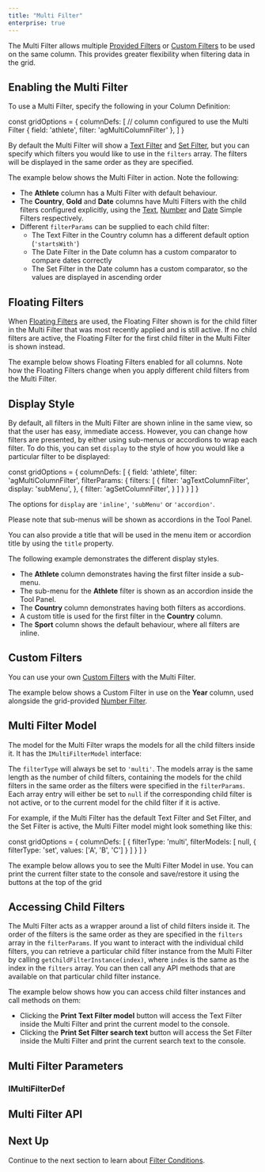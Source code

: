 ```yaml
---
title: "Multi Filter"
enterprise: true
---
```


The Multi Filter allows multiple [Provided Filters](/filtering/#column-filter-types) or [Custom Filters](/component-filter/) to be used on the same column. This provides greater flexibility when filtering data in the grid.

<image-caption src="filter-multi/resources/multi-filter.png" alt="Multi Filter" centered="true" toggledarkmode="true"></image-caption>

## Enabling the Multi Filter

To use a Multi Filter, specify the following in your Column Definition:

<snippet>
const gridOptions = {
    columnDefs: [
        // column configured to use the Multi Filter
        { field: 'athlete', filter: 'agMultiColumnFilter' },
    ]
}
</snippet>

By default the Multi Filter will show a [Text Filter](/filter-text/) and [Set Filter](/filter-set/), but you can specify which filters you would like to use in the `filters` array. The filters will be displayed in the same order as they are specified.

The example below shows the Multi Filter in action. Note the following:

- The **Athlete** column has a Multi Filter with default behaviour.
- The **Country**, **Gold** and **Date** columns have Multi Filters with the child filters configured explicitly, using the [Text](/filter-text/), [Number](/filter-number/) and [Date](/filter-date/) Simple Filters respectively.
- Different `filterParams` can be supplied to each child filter:<br />
    - The Text Filter in the Country column has a different default option (`'startsWith'`)
    - The Date Filter in the Date column has a custom comparator to compare dates correctly
    - The Set Filter in the Date column has a custom comparator, so the values are displayed in ascending order

<grid-example title='Multi Filter' name='multi-filter' type='generated' options='{ "enterprise": true, "exampleHeight": 602, "modules": ["clientside", "multifilter", "setfilter", "menu", "clipboard", "filterpanel"] }'></grid-example>

## Floating Filters

When [Floating Filters](/floating-filters/) are used, the Floating Filter shown is for the child filter in the Multi Filter that was most recently applied and is still active. If no child filters are active, the Floating Filter for the first child filter in the Multi Filter is shown instead.

The example below shows Floating Filters enabled for all columns. Note how the Floating Filters change when you apply different child filters from the Multi Filter.

<grid-example title='Floating Filters' name='floating-filters' type='generated' options='{ "enterprise": true, "exampleHeight": 635, "modules": ["clientside", "multifilter", "setfilter", "menu", "clipboard"] }'></grid-example>

## Display Style

By default, all filters in the Multi Filter are shown inline in the same view, so that the user has easy, immediate access. However, you can change how filters are presented, by either using sub-menus or accordions to wrap each filter. To do this, you can set `display` to the style of how you would like a particular filter to be displayed:

<snippet>
const gridOptions = {
    columnDefs: [
        {
            field: 'athlete',
            filter: 'agMultiColumnFilter',
            filterParams: {
                filters: [
                    {
                        filter: 'agTextColumnFilter',
                        display: 'subMenu',
                    },
                    {
                        filter: 'agSetColumnFilter',
                    }
                ]
            }
        }
    ]
}
</snippet>

The options for `display` are `'inline'`, `'subMenu'` or `'accordion'`.

Please note that sub-menus will be shown as accordions in the Tool Panel.

You can also provide a title that will be used in the menu item or accordion title by using the `title` property.

The following example demonstrates the different display styles.

- The **Athlete** column demonstrates having the first filter inside a sub-menu.
- The sub-menu for the **Athlete** filter is shown as an accordion inside the Tool Panel.
- The **Country** column demonstrates having both filters as accordions.
- A custom title is used for the first filter in the **Country** column.
- The **Sport** column shows the default behaviour, where all filters are inline.

<grid-example title='Display Style' name='display-style' type='generated' options='{ "enterprise": true, "exampleHeight": 629, "modules": ["clientside", "multifilter", "setfilter", "menu", "clipboard", "filterpanel"] }'></grid-example>

## Custom Filters

You can use your own [Custom Filters](/component-filter/) with the Multi Filter.

The example below shows a Custom Filter in use on the **Year** column, used alongside the grid-provided [Number Filter](/filter-number/).

<grid-example title='Custom Filters' name='custom-filter' type='mixed' options='{ "enterprise": true, "modules": ["clientside", "multifilter", "setfilter", "menu", "clipboard", "filterpanel"], "exampleHeight": 635 }'></grid-example>

## Multi Filter Model

The model for the Multi Filter wraps the models for all the child filters inside it. It has the `IMultiFilterModel` interface:

<interface-documentation interfaceName='IMultiFilterModel' config='{"overrideBottomMargin":"1rem"}' ></interface-documentation>


The `filterType` will always be set to `'multi'`. The models array is the same length as the number of child filters, containing the models for the child filters in the same order as the filters were specified in the `filterParams`. Each array entry will either be set to `null` if the corresponding child filter is not active, or to the current model for the child filter if it is active.

For example, if the Multi Filter has the default Text Filter and Set Filter, and the Set Filter is active, the Multi Filter model might look something like this:

<snippet>
const gridOptions = {
    columnDefs: [
        {
            filterType: 'multi',
            filterModels: [
                null,
                { filterType: 'set', values: ['A', 'B', 'C'] }
            ]
        }
    ]
}
</snippet>

The example below allows you to see the Multi Filter Model in use. You can print the current filter state to the console and save/restore it using the buttons at the top of the grid

<grid-example title='Multi Filter Model' name='multi-filter-model' type='generated' options='{ "enterprise": true, "exampleHeight": 639, "modules": ["clientside", "multifilter", "setfilter", "menu", "clipboard"] }'></grid-example>

## Accessing Child Filters

The Multi Filter acts as a wrapper around a list of child filters inside it. The order of the filters is the same order as they are specified in the `filters` array in the `filterParams`. If you want to interact with the individual child filters, you can retrieve a particular child filter instance from the Multi Filter by calling `getChildFilterInstance(index)`,  where `index` is the same as the index in the `filters` array. You can then call any API methods that are available on that particular child filter instance.

The example below shows how you can access child filter instances and call methods on them:

- Clicking the **Print Text Filter model** button will access the Text Filter inside the Multi Filter and print the current model to the console.
- Clicking the **Print Set Filter search text** button will access the Set Filter inside the Multi Filter and print the current search text to the console.

<grid-example title='Accessing Child Filters' name='accessing-child-filters' type='generated' options='{ "enterprise": true, "exampleHeight": 624, "modules": ["clientside", "multifilter", "setfilter", "menu", "clipboard"] }'></grid-example>

## Multi Filter Parameters

<interface-documentation interfaceName='IMultiFilterParams' overrideSrc='filter-multi/resources/multi-filter.json'></interface-documentation>

### IMultiFilterDef

<interface-documentation interfaceName='IMultiFilterDef' overrideSrc='filter-multi/resources/multi-filter.json' ></interface-documentation>

## Multi Filter API

<interface-documentation interfaceName='IMultiFilterComp' overrideSrc='filter-multi/resources/multi-filter.json' ></interface-documentation>

## Next Up

Continue to the next section to learn about [Filter Conditions](/filter-conditions/).